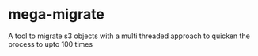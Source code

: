 # mega-migrate
A tool to migrate s3 objects with a multi threaded approach to quicken the process to upto 100 times
